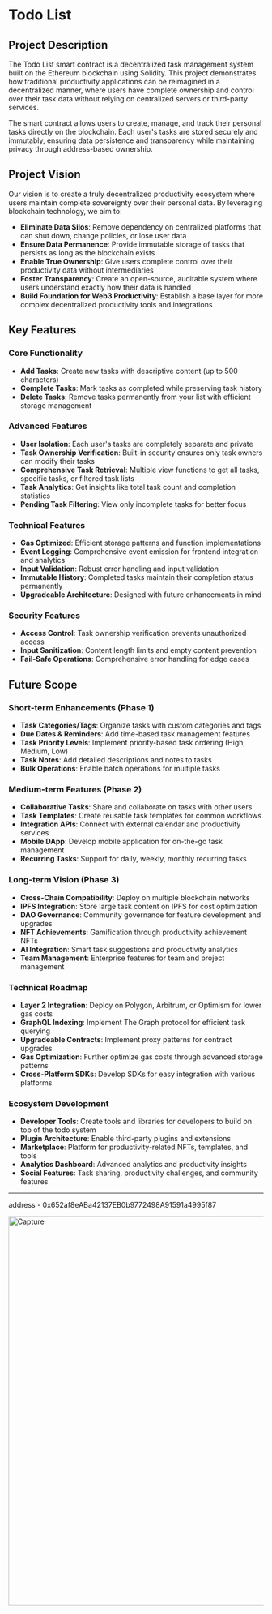 # Todo List

## Project Description

The Todo List smart contract is a decentralized task management system built on the Ethereum blockchain using Solidity. This project demonstrates how traditional productivity applications can be reimagined in a decentralized manner, where users have complete ownership and control over their task data without relying on centralized servers or third-party services.

The smart contract allows users to create, manage, and track their personal tasks directly on the blockchain. Each user's tasks are stored securely and immutably, ensuring data persistence and transparency while maintaining privacy through address-based ownership.

## Project Vision

Our vision is to create a truly decentralized productivity ecosystem where users maintain complete sovereignty over their personal data. By leveraging blockchain technology, we aim to:

- **Eliminate Data Silos**: Remove dependency on centralized platforms that can shut down, change policies, or lose user data
- **Ensure Data Permanence**: Provide immutable storage of tasks that persists as long as the blockchain exists
- **Enable True Ownership**: Give users complete control over their productivity data without intermediaries
- **Foster Transparency**: Create an open-source, auditable system where users understand exactly how their data is handled
- **Build Foundation for Web3 Productivity**: Establish a base layer for more complex decentralized productivity tools and integrations

## Key Features

### Core Functionality
- **Add Tasks**: Create new tasks with descriptive content (up to 500 characters)
- **Complete Tasks**: Mark tasks as completed while preserving task history
- **Delete Tasks**: Remove tasks permanently from your list with efficient storage management

### Advanced Features
- **User Isolation**: Each user's tasks are completely separate and private
- **Task Ownership Verification**: Built-in security ensures only task owners can modify their tasks
- **Comprehensive Task Retrieval**: Multiple view functions to get all tasks, specific tasks, or filtered task lists
- **Task Analytics**: Get insights like total task count and completion statistics
- **Pending Task Filtering**: View only incomplete tasks for better focus

### Technical Features
- **Gas Optimized**: Efficient storage patterns and function implementations
- **Event Logging**: Comprehensive event emission for frontend integration and analytics
- **Input Validation**: Robust error handling and input validation
- **Immutable History**: Completed tasks maintain their completion status permanently
- **Upgradeable Architecture**: Designed with future enhancements in mind

### Security Features
- **Access Control**: Task ownership verification prevents unauthorized access
- **Input Sanitization**: Content length limits and empty content prevention
- **Fail-Safe Operations**: Comprehensive error handling for edge cases

## Future Scope

### Short-term Enhancements (Phase 1)
- **Task Categories/Tags**: Organize tasks with custom categories and tags
- **Due Dates & Reminders**: Add time-based task management features
- **Task Priority Levels**: Implement priority-based task ordering (High, Medium, Low)
- **Task Notes**: Add detailed descriptions and notes to tasks
- **Bulk Operations**: Enable batch operations for multiple tasks

### Medium-term Features (Phase 2)
- **Collaborative Tasks**: Share and collaborate on tasks with other users
- **Task Templates**: Create reusable task templates for common workflows
- **Integration APIs**: Connect with external calendar and productivity services
- **Mobile DApp**: Develop mobile application for on-the-go task management
- **Recurring Tasks**: Support for daily, weekly, monthly recurring tasks

### Long-term Vision (Phase 3)
- **Cross-Chain Compatibility**: Deploy on multiple blockchain networks
- **IPFS Integration**: Store large task content on IPFS for cost optimization
- **DAO Governance**: Community governance for feature development and upgrades
- **NFT Achievements**: Gamification through productivity achievement NFTs
- **AI Integration**: Smart task suggestions and productivity analytics
- **Team Management**: Enterprise features for team and project management

### Technical Roadmap
- **Layer 2 Integration**: Deploy on Polygon, Arbitrum, or Optimism for lower gas costs
- **GraphQL Indexing**: Implement The Graph protocol for efficient task querying
- **Upgradeable Contracts**: Implement proxy patterns for contract upgrades
- **Gas Optimization**: Further optimize gas costs through advanced storage patterns
- **Cross-Platform SDKs**: Develop SDKs for easy integration with various platforms

### Ecosystem Development
- **Developer Tools**: Create tools and libraries for developers to build on top of the todo system
- **Plugin Architecture**: Enable third-party plugins and extensions
- **Marketplace**: Platform for productivity-related NFTs, templates, and tools
- **Analytics Dashboard**: Advanced analytics and productivity insights
- **Social Features**: Task sharing, productivity challenges, and community features

---
address - 0x652af8eABa42137EB0b9772498A91591a4995f87


<img width="1366" height="768" alt="Capture" src="https://github.com/user-attachments/assets/0532aaca-3f80-486c-b535-2e84618dbd58" />
